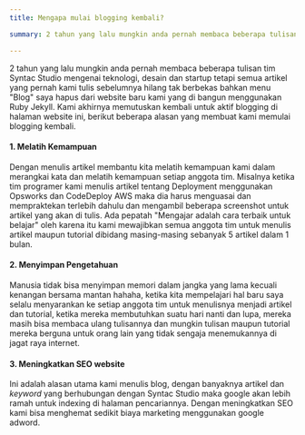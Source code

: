 ```yaml
---
title: Mengapa mulai blogging kembali?

summary: 2 tahun yang lalu mungkin anda pernah membaca beberapa tulisan tim Syntac Studio mengenai teknologi, desain dan startup tetapi semua artikel yang pernah kami tulis sebelumnya hilang tak berbekas bahkan menu "Blog" saya hapus dari website baru kami yang di bangun menggunakan Ruby Jekyll. Kami akhirnya memutuskan kembali untuk aktif blogging di halaman website ini, berikut beberapa alasan yang membuat kami memulai blogging kembali.

---
```


2 tahun yang lalu mungkin anda pernah membaca beberapa tulisan tim Syntac Studio mengenai teknologi, desain dan startup tetapi semua artikel yang pernah kami tulis sebelumnya hilang tak berbekas bahkan menu "Blog" saya hapus dari website baru kami yang di bangun menggunakan Ruby Jekyll. Kami akhirnya memutuskan kembali untuk aktif blogging di halaman website ini, berikut beberapa alasan yang membuat kami memulai blogging kembali.

#### 1. Melatih Kemampuan
Dengan menulis artikel membantu kita melatih kemampuan kami dalam merangkai kata dan melatih kemampuan setiap anggota tim. Misalnya ketika tim programer kami menulis artikel tentang Deployment menggunakan Opsworks dan CodeDeploy AWS maka dia harus menguasai dan mempraktekan terlebih dahulu dan mengambil beberapa screenshot untuk artikel yang akan di tulis. Ada pepatah "Mengajar adalah cara terbaik untuk belajar" oleh karena itu kami mewajibkan semua anggota tim untuk menulis artikel maupun tutorial dibidang masing-masing sebanyak 5 artikel dalam 1 bulan.

#### 2. Menyimpan Pengetahuan
Manusia tidak bisa menyimpan memori dalam jangka yang lama kecuali kenangan bersama mantan hahaha, ketika kita mempelajari hal baru saya selalu menyarankan ke setiap anggota tim untuk menulisnya menjadi artikel dan tutorial, ketika mereka membutuhkan suatu hari nanti dan lupa, mereka masih bisa membaca ulang tulisannya dan mungkin tulisan maupun tutorial mereka berguna untuk orang lain yang tidak sengaja menemukannya di jagat raya internet.

#### 3. Meningkatkan SEO website
Ini adalah alasan utama kami menulis blog, dengan banyaknya artikel dan *keyword* yang berhubungan dengan Syntac Studio maka google akan lebih ramah untuk indexing di halaman pencariannya. Dengan meningkatkan SEO kami bisa menghemat sedikit biaya marketing menggunakan google adword.
